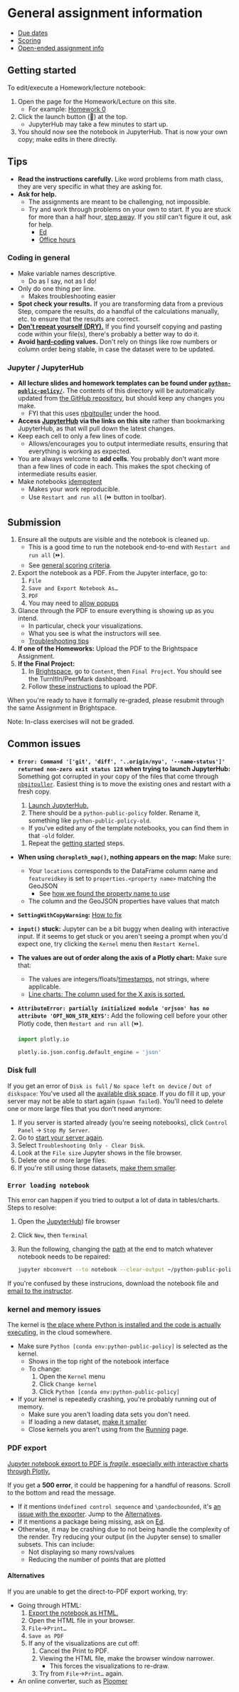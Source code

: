 # General assignment information

- [Due dates](syllabus.md#schedule)
- [Scoring](syllabus.md#assignment-scoring)
- [Open-ended assignment info](assignments/open_ended.md)

## Getting started

To edit/execute a Homework/lecture notebook:

1. Open the page for the Homework/Lecture on this site.
   - For example: [Homework 0](hw_0.ipynb)
1. Click the launch button (🚀) at the top.
   - JupyterHub may take a few minutes to start up.
1. You should now see the notebook in JupyterHub.
That is now your own copy; make edits in there directly.

## Tips

- **Read the instructions carefully.** Like word problems from math class, they are very specific in what they are asking for.
- **Ask for help.**
   - The assignments are meant to be challenging, not impossible.
   - Try and work through problems on your own to start. If you are stuck for more than a half hour, [step away](https://dankim.org/posts/cant-crack-that-programming-problem/). If you _still_ can't figure it out, ask for help.
      - [Ed](https://brightspace.nyu.edu/d2l/le/lessons/432695/topics/11040123)
      - [Office hours](https://python-public-policy.afeld.me/en/nyu/syllabus.html#instructor-information)

### Coding in general

- Make variable names descriptive.
   - Do as I say, not as I do!
- Only do one thing per line.
   - Makes troubleshooting easier
- **Spot check your results.** If you are transforming data from a previous Step, compare the results, do a handful of the calculations manually, etc. to ensure that the results are correct.
- **[Don't repeat yourself (DRY).](https://dzone.com/articles/is-your-code-dry-or-wet)** If you find yourself copying and pasting code within your file(s), there's probably a better way to do it.
- **Avoid [hard-coding](https://www.quora.com/What-does-hard-coded-something-mean-in-computer-programming-context) values.** Don't rely on things like row numbers or column order being stable, in case the dataset were to be updated.

### Jupyter / JupyterHub

- **All lecture slides and homework templates can be found under [`python-public-policy/`](https://padmgp-4506-spring.rcnyu.org/hub/user-redirect/git-pull?repo=https%3A%2F%2Fgithub.com%2Fafeld%2Fpython-public-policy&urlpath=tree%2Fpython-public-policy%2F&branch=nyu).** The contents of this directory will be automatically updated from [the GitHub repository](https://github.com/afeld/python-public-policy/tree/nyu), but should keep any changes you make.
   - FYI that this uses [nbgitpuller](https://nbgitpuller.readthedocs.io/) under the hood.
- **Access [JupyterHub](https://padmgp-4506-spring.rcnyu.org/hub/user-redirect/git-pull?repo=https%3A%2F%2Fgithub.com%2Fafeld%2Fpython-public-policy&urlpath=tree%2Fpython-public-policy%2F&branch=nyu) via the links on this site** rather than bookmarking JupyterHub, as that will pull down the latest changes.
- Keep each cell to only a few lines of code.
   - Allows/encourages you to output intermediate results, ensuring that everything is working as expected.
- You are always welcome to **add cells**. You probably don't want more than a few lines of code in each. This makes the spot checking of intermediate results easier.
- Make notebooks [idempotent](https://en.wikipedia.org/wiki/Idempotence)
    - Makes your work reproducible.
    - Use `Restart and run all` (⏩ button in toolbar).

## Submission

1. Ensure all the outputs are visible and the notebook is cleaned up.
   - This is a good time to run the notebook end-to-end with `Restart and run all` (⏩).
   - See [general scoring criteria](syllabus.md#assignment-scoring).
1. Export the notebook as a PDF. From the Jupyter interface, go to:
   1. `File`
   1. `Save and Export Notebook As…`
   1. `PDF`
   1. You may need to [allow popups](https://support.google.com/chrome/answer/95472)
1. Glance through the PDF to ensure everything is showing up as you intend.
   - In particular, check your visualizations.
   - What you see is what the instructors will see.
   - [Troubleshooting tips](#pdf-export)
1. **If one of the Homeworks:** Upload the PDF to the Brightspace Assignment.
1. **If the Final Project:**
   1. In [Brightspace](https://brightspace.nyu.edu/d2l/home/432695), go to `Content`, then `Final Project`. You should see the TurnItIn/PeerMark dashboard.
   1. Follow [these instructions](https://help.turnitin.com/feedback-studio/d2l/LTI13/student/submitting-a-paper/submitting-a-paper.htm) to upload the PDF.

When you're ready to have it formally re-graded, please resubmit through the same Assignment in Brightspace.

Note: In-class exercises will not be graded.

## Common issues

- **`Error: Command '['git', 'diff', '..origin/nyu', '--name-status']' returned non-zero exit status 128` when trying to launch JupyterHub:** Something got corrupted in your copy of the files that come through [`nbgitpuller`](https://nbgitpuller.readthedocs.io/). Easiest thing is to move the existing ones and restart with a fresh copy.
  1. [Launch JupyterHub.](https://padmgp-4506-spring.rcnyu.org)
  1. There should be a `python-public-policy` folder. Rename it, something like `python-public-policy-old`.
    - If you've edited any of the template notebooks, you can find them in that `-old` folder.
  1. Repeat the [getting started](#getting-started) steps.
- **When using `choropleth_map()`, nothing appears on the map:** Make sure:
  - Your `locations` corresponds to the DataFrame column name and `featureidkey` is set to `properties.<property name>` matching the GeoJSON
    - See [how we found the property name to use](lecture_3.ipynb#geospatial-data)
  - The column and the GeoJSON properties have values that match
- **`SettingWithCopyWarning`:** [How to fix](https://www.dataquest.io/blog/settingwithcopywarning/)
- **`input()` stuck:** Jupyter can be a bit buggy when dealing with interactive input. If it seems to get stuck or you aren't seeing a prompt when you'd expect one, try clicking the `Kernel` menu then `Restart Kernel`.
- **The values are out of order along the axis of a Plotly chart:** Make sure that:
   - The values are integers/floats/[timestamps](https://plotly.com/python/line-charts/#line-plots-on-date-axes), not strings, where applicable.
   - [Line charts: The column used for the X axis is sorted.](https://plotly.com/python/line-charts/#data-order-in-line-charts)
- **`AttributeError: partially initialized module 'orjson' has no attribute 'OPT_NON_STR_KEYS'`:** Add the following cell before your other Plotly code, then `Restart and run all` (⏩).

   ```python
   import plotly.io

   plotly.io.json.config.default_engine = 'json'
   ```

### Disk full

If you get an error of `Disk is full` / `No space left on device` / `Out of diskspace`: You've used all the [available disk space](assignments/open_ended.md#limits). If you do fill it up, your server may not be able to start again (`spawn failed`). You'll need to delete one or more large files that you don't need anymore:

1. If you server is started already (you're seeing notebooks), click `Control Panel` -> `Stop My Server`.
1. Go to [start your server again](https://padmgp-4506-spring.rcnyu.org).
1. Select `Troubleshooting Only - Clear Disk`.
1. Look at the `File size` Jupyter shows in the file browser.
1. Delete one or more large files.
1. If you're still using those datasets, [make them smaller](assignments/open_ended.md#reducing-data-size).

### `Error loading notebook`

This error can happen if you tried to output a lot of data in tables/charts. Steps to resolve:

1. Open the [JupyterHub](https://padmgp-4506-spring.rcnyu.org)) file browser
1. Click `New`, then `Terminal`
1. Run the following, changing the [path](https://www.codecademy.com/resources/docs/general/file-paths) at the end to match whatever notebook needs to be repaired:

   ```sh
   jupyter nbconvert --to notebook --clear-output ~/python-public-policy/hw_<NUMBER>.ipynb
   ```

If you're confused by these instrucions, download the notebook file and [email to the instructor](syllabus.md#instructor-information).

### kernel and memory issues

The kernel is [the place where Python is installed and the code is actually executing](https://docs.jupyter.org/en/stable/projects/kernels.html#kernels), in the cloud somewhere.

- Make sure `Python [conda env:python-public-policy]` is selected as the kernel.
  - Shows in the top right of the notebook interface
  - To change:
    1. Open the `Kernel` menu
    1. Click `Change kernel`
    1. Click `Python [conda env:python-public-policy]`
- If your kernel is repeatedly crashing, you're probably running out of memory.
  - Make sure you aren't loading data sets you don't need.
  - If loading a new dataset, [make it smaller](assignments/open_ended.md#reducing-data-size)
  - Close kernels you aren't using from the [Running](https://padmgp-4506-spring.rcnyu.org/user-redirect/tree#running) page.

### PDF export

[Jupyter notebook export to PDF is _fragile_, especially with interactive charts through Plotly.](meta/instructor_guide.md#jupyterhub-troubleshooting)

If you get a **500 error**, it could be happening for a handful of reasons. Scroll to the bottom and read the message.

- If it mentions `Undefined control sequence` and `\pandocbounded`, it's [an issue with the exporter](https://github.com/jupyter/nbconvert/issues/2173). Jump to the [Alternatives](#alternatives).
- If it mentions a package being missing, ask on [Ed](https://brightspace.nyu.edu/d2l/le/lessons/432695/topics/11040123).
- Otherwise, it may be crashing due to not being handle the complexity of the render. Try reducing your output (in the Jupyter sense) to smaller subsets. This can include:
   - Not displaying so many rows/values
   - Reducing the number of points that are plotted

#### Alternatives

If you are unable to get the direct-to-PDF export working, try:

- Going through HTML:
   1. [Export the notebook as HTML.](https://jupyterlab.readthedocs.io/en/stable/user/export.html)
   1. Open the HTML file in your browser.
   1. `File`->`Print…`
   1. `Save as PDF`
   1. If any of the visualizations are cut off:
      1. Cancel the Print to PDF.
      1. Viewing the HTML file, make the browser window narrower.
         - This forces the visualizations to re-draw.
      1. Try from `File`->`Print…` again.
- An online converter, such as [Ploomer](https://www.convert.ploomber.io/)

